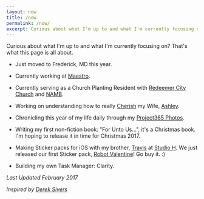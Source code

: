 ```yaml
---
layout: now
title: /now
permalink: /now/
excerpt: Curious about what I'm up to and what I'm currently focusing on?  That's what this page is all about. Current as of February 2017.
---
```


Curious about what I'm up to and what I'm currently focusing on?  That's what this page is all about.

- Just moved to Frederick, MD this year.
- Currently working at [Maestro](https://meetmaestro.com).
- Currently serving as a Church Planting Resident with [Redeemer City Church](http://redeemerdc.org) and [NAMB](https://www.namb.net).

- Working on understanding how to really [Cherish](http://amzn.to/2lkGq4Q) my Wife, [Ashley](http://ashleyhinkle.com).
- Chronicling this year of my life daily through my [Project365 Photos](https://www.instagram.com/explore/tags/eddie365/).
- Writing my first non-fiction book: "For Unto Us...", it's a Christmas book. I'm hoping to release it in time for Christmas 2017.
- Making Sticker packs for iOS with my brother, [Travis](https://twitter.com/travishinkle) at [Studio H](http://studioh.software). We just released our first Sticker pack, [Robot Valentine](http://studioh.software/robot_valentine)! Go buy it. :)
- Building my own Task Manager: Clarity.


_Last Updated February 2017_

_Inspired by [Derek Sivers](https://sivers.org/nowff)_